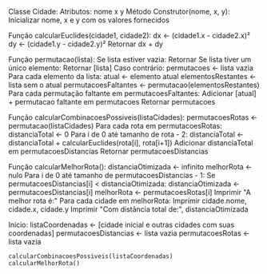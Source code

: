 
Classe Cidade:
    Atributos:
        nome
        x
        y
    Método Construtor(nome, x, y):
        Inicializar nome, x e y com os valores fornecidos

Função calcularEuclides(cidade1, cidade2):
    dx ← (cidade1.x - cidade2.x)²
    dy ← (cidade1.y - cidade2.y)²
    Retornar dx + dy

Função permutacao(lista):
    Se lista estiver vazia:
        Retornar
    Se lista tiver um único elemento:
        Retornar [lista]
    Caso contrário:
        permutacoes ← lista vazia
        Para cada elemento da lista:
            atual ← elemento atual
            elementosRestantes ← lista sem o atual
            permutacoesFaltantes ← permutacao(elementosRestantes)
            Para cada permutação faltante em permutacoesFaltantes:
                Adicionar [atual] + permutacao faltante em permutacoes
        Retornar permutacoes

Função calcularCombinacoesPossiveis(listaCidades):
    permutacoesRotas ← permutacao(listaCidades)
    Para cada rota em permutacoesRotas:
        distanciaTotal ← 0
        Para i de 0 até tamanho de rota - 2:
            distanciaTotal ← distanciaTotal + calcularEuclides(rota[i], rota[i+1])
        Adicionar distanciaTotal em permutacoesDistancias
    Retornar permutacoesDistancias

Função calcularMelhorRota():
    distanciaOtimizada ← infinito
    melhorRota ← nulo
    Para i de 0 até tamanho de permutacoesDistancias - 1:
        Se permutacoesDistancias[i] < distanciaOtimizada:
            distanciaOtimizada ← permutacoesDistancias[i]
            melhorRota ← permutacoesRotas[i]
    Imprimir "A melhor rota é:"
    Para cada cidade em melhorRota:
        Imprimir cidade.nome, cidade.x, cidade.y
    Imprimir "Com distância total de:", distanciaOtimizada

Início:
    listaCoordenadas ← [cidade inicial e outras cidades com suas coordenadas]
    permutacoesDistancias ← lista vazia
    permutacoesRotas ← lista vazia

    calcularCombinacoesPossiveis(listaCoordenadas)
    calcularMelhorRota()


